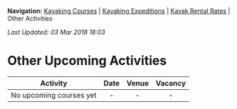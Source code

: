 **Navigation:** [Kayaking Courses](index) &#124; [Kayaking Expeditions](expedition) &#124; [Kayak Rental Rates](rental) &#124; Other Activities

_Last Updated: 03 Mar 2018 18:03_
# Other Upcoming Activities

Activity | Date | Venue | Vacancy
:---:|:---:|:---:|:---:
No upcoming courses yet|-|-|-

